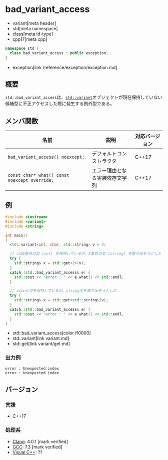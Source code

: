# bad_variant_access
* variant[meta header]
* std[meta namespace]
* class[meta id-type]
* cpp17[meta cpp]

```cpp
namespace std {
  class bad_variant_access : public exception;
}
```
* exception[link /reference/exception/exception.md]

## 概要
`std::bad_variant_access`は、[`std::variant`](/reference/variant/variant.md)オブジェクトが現在保持していない候補型に不正アクセスした際に発生する例外型である。


## メンバ関数

| 名前 | 説明 | 対応バージョン |
|------|------|----------------|
| `bad_variant_access() noexcept;` | デフォルトコンストラクタ | C++17 |
| `const char* what() const noexcept override;` | エラー理由となる実装依存文字列 | C++17 |


## 例
```cpp example
#include <iostream>
#include <variant>
#include <string>

int main()
{
  std::variant<int, char, std::string> v = 3;

  // vは0番目の型 (int) を保持しているが、2番目の型 (string) を取り出そうとした
  try {
    std::string& x = std::get<2>(v);
  }
  catch (std::bad_variant_access& e) {
    std::cout << "error : " << e.what() << std::endl;
  }

  // vはint型を保持しているが、string型を取り出そうとした
  try {
    std::string& x = std::get<std::string>(v);
  }
  catch (std::bad_variant_access& e) {
    std::cout << "error : " << e.what() << std::endl;
  }
}
```
* std::bad_variant_access[color ff0000]
* std::variant[link variant.md]
* std::get[link variant/get.md]

### 出力例
```
error : Unexpected index
error : Unexpected index
```

## バージョン
### 言語
- C++17

### 処理系
- [Clang](/implementation.md#clang): 4.0.1 [mark verified]
- [GCC](/implementation.md#gcc): 7.3 [mark verified]
- [Visual C++](/implementation.md#visual_cpp): ??
